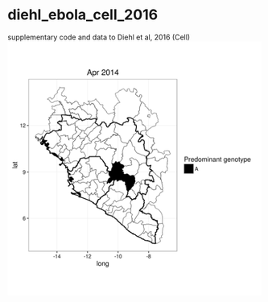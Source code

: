 # diehl_ebola_cell_2016
supplementary code and data to Diehl et al, 2016 (Cell)
![Animation](https://github.com/maxbiostat/diehl_ebola_cell_2016/blob/master/plots/GP82_animation/GP82_1monthsWindow.gif)
